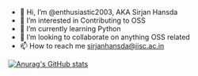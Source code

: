 - 👋 Hi, I’m @enthusiastic2003, AKA Sirjan Hansda
- 👀 I’m interested in Contributing to OSS
- 🌱 I’m currently learning Python
- 💞️ I’m looking to collaborate on anything OSS related  
- 📫 How to reach me  sirjanhansda@iisc.ac.in

<!---
enthusiastic2003/enthusiastic2003 is a ✨ special ✨ repository because its `README.md` (this file) appears on your GitHub profile.
You can click the Preview link to take a look at your changes.
--->
[![Anurag's GitHub stats](https://github-readme-stats.vercel.app/api?username=anuraghazra)](https://github.com/anuraghazra/github-readme-stats)
